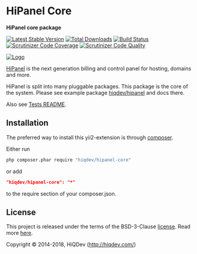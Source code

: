 # HiPanel Core

**HiPanel core package**

[![Latest Stable Version](https://poser.pugx.org/hiqdev/hipanel-core/v/stable)](https://packagist.org/packages/hiqdev/hipanel-core)
[![Total Downloads](https://poser.pugx.org/hiqdev/hipanel-core/downloads)](https://packagist.org/packages/hiqdev/hipanel-core)
[![Build Status](https://img.shields.io/travis/hiqdev/hipanel-core.svg)](https://travis-ci.org/hiqdev/hipanel-core)
[![Scrutinizer Code Coverage](https://img.shields.io/scrutinizer/coverage/g/hiqdev/hipanel-core.svg)](https://scrutinizer-ci.com/g/hiqdev/hipanel-core/)
[![Scrutinizer Code Quality](https://img.shields.io/scrutinizer/g/hiqdev/hipanel-core.svg)](https://scrutinizer-ci.com/g/hiqdev/hipanel-core/)

[![Logo](https://raw.githubusercontent.com/hiqdev/hipanel-core/master/docs/logo.png)](https://hipanel.com/)

[HiPanel] is the next generation billing and control panel for hosting, domains and more.

HiPanel is split into many pluggable packages.
This package is the core of the system.
Please see example package [hiqdev/hipanel] and docs there.

Also see [Tests README].

[HiPanel]:          https://hipanel.com
[hiqdev/hipanel]:   https://github.com/hiqdev/hipanel
[Tests README]:     tests/README.md

## Installation

The preferred way to install this yii2-extension is through [composer](http://getcomposer.org/download/).

Either run

```sh
php composer.phar require "hiqdev/hipanel-core"
```

or add

```json
"hiqdev/hipanel-core": "*"
```

to the require section of your composer.json.

## License

This project is released under the terms of the BSD-3-Clause [license](LICENSE).
Read more [here](http://choosealicense.com/licenses/bsd-3-clause).

Copyright © 2014-2018, HiQDev (http://hiqdev.com/)
